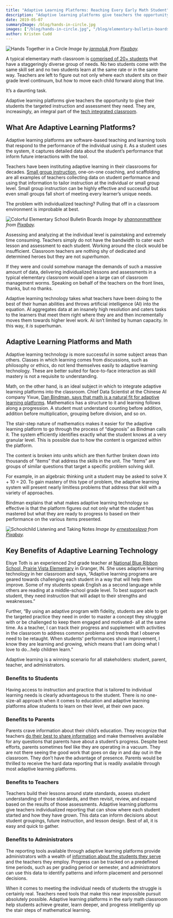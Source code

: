 ```yaml
---
title: "Adaptive Learning Platforms: Reaching Every Early Math Student"
description: "Adaptive learning platforms give teachers the opportunity to give their students the targeted instruction and assessment they need. They are, increasingly, an integral part of the early math classroom that aims to reach every student."
date: 2019-05-07
summaryImage: /blog/hands-in-circle.jpg
images: ["/blog/hands-in-circle.jpg", "/blog/elementary-bulletin-boards.jpg", "/blog/schoolchild-taking-notes.jpg"]
author: Kristen Cudd
---
```


![Hands Together in a Circle](/blog/hands-in-circle.jpg "Hands Together in a Circle")
*Image by [jarmoluk](https://pixabay.com/users/jarmoluk-143740/) from [Pixabay](https://pixabay.com).*

A typical elementary math classroom is [comprised of 20+ students](https://economix.blogs.nytimes.com/2009/09/11/class-size-around-the-world/) that have a staggeringly diverse group of needs. No two students come with the same skill set and no two students learn at the same rate or in the same way. Teachers are left to figure out not only where each student sits on their grade level continuum, but how to move each child forward along that line.

It’s a daunting task.

Adaptive learning platforms give teachers the opportunity to give their students the targeted instruction and assessment they need. They are, increasingly, an integral part of the [tech integrated classroom](https://www.mathbrix.com/blog/game-based-learning-classroom/).

## What Are Adaptive Learning Platforms?

Adaptive learning platforms are software-based teaching and learning tools that respond to the performance of the individual using it. As a student uses the system, it captures detailed data about the student’s performance that inform future interactions with the tool.

Teachers have been instituting adaptive learning in their classrooms for decades. [Small group instruction](https://www.corelearn.com/small-group-instruction-blog/), one-on-one coaching, and scaffolding are all examples of teachers collecting data on student performance and using that information to tailor instruction at the individual or small group level. Small group instruction can be highly effective and successful but even small groups fall short of meeting every learner’s unique needs.

The problem with individualized teaching? Pulling that off in a classroom environment is improbable at best.

![Colorful Elementary School Bulletin Boards](/blog/elementary-bulletin-boards.jpg "Colorful Elementary School Bulletin Boards")
*Image by [shannonmatthew](https://pixabay.com/users/shannonmatthew-419837/) from [Pixabay](https://pixabay.com).*

Assessing and analyzing at the individual level is painstaking and extremely time consuming. Teachers simply do not have the bandwidth to cater each lesson and assessment to each student. Working around the clock would be insufficient. Classroom teachers are nothing shy of dedicated and determined heroes but they are not *superhuman*.

If they were and could somehow manage the demands of such a massive amount of data, delivering individualized lessons and assessments in a typical elementary classroom would open a large can of classroom management worms. Speaking on behalf of the teachers on the front lines, thanks, but no thanks.

Adaptive learning technology takes what teachers have been doing to the best of their human abilities and throws artificial intelligence (AI) into the equation. AI aggregates data at an insanely high resolution and caters tasks to the learners that meet them right where they are and then incrementally moves them towards higher level work. AI isn’t limited by human capacity. In this way, it *is* superhuman.

## Adaptive Learning Platforms and Math

Adaptive learning technology is more successful in some subject areas than others. Classes in which learning comes from discussions, such as philosophy or ethics, do not lend themselves easily to adaptive learning technology. These are better suited for face-to-face interaction as skill mastery is not a requisite to understanding.

Math, on the other hand, is an ideal subject in which to integrate adaptive learning platforms into the classroom. Chief Data Scientist at the Chinese AI company Yixue, [Dan Bindman, says that math is a natural fit for adaptive learning platforms](https://aibusiness.com/yixue-ai-adaptive-learning/). Mathematics has a structure to it and learning follows along a progression. A student must understand counting before addition, addition before multiplication, grouping before division, and so on.

The stair-step nature of mathematics makes it easier for the adaptive learning platform to go through the process of “diagnosis” as Bindman calls it. The system efficiently identifies exactly what the student knows at a very granular level. This is possible due to how the content is organized within the platform.

The content is broken into units which are then further broken down into thousands of “items” that address the skills in the unit. The “items” are groups of similar questions that target a specific problem solving skill.

For example, in an algebraic thinking unit a student may be asked to solve X + 10 = 20. To gain mastery of this type of problem, the adaptive learning system will present nearly limitless problems that address that skill with a variety of approaches.

Bindman explains that what makes adaptive learning technology so effective is that the platform figures out not only what the student has mastered but what they are ready to progress to based on their performance on the various items presented.

![Schoolchild Listening and Taking Notes](/blog/schoolchild-taking-notes.jpg "Schoolchild Listening and Taking Notes")
*Image by [ernestoeslava](https://pixabay.com/users/ernestoeslava-6289958/) from [Pixabay](https://pixabay.com).*

## Key Benefits of Adaptive Learning Technology

Elsye Toth is an experienced 2nd grade teacher at [National Blue Ribbon School, Prairie Vista Elementary](https://prairievista.phmschools.org/) in Granger, IN. She uses adaptive learning technology in her classroom and says, “Adaptive learning programs are geared towards challenging each student in a way that will help them improve. Some of my students speak English as a second language while others are reading at a middle-school grade level. To best support each student, they need instruction that will adapt to their strengths and weaknesses.”

Further, “By using an adaptive program with fidelity, students are able to get the targeted practice they need in order to master a concept they struggle with or be challenged to keep them engaged and motivated- all at the same time. As a teacher, I can track their progress and supplement with activities in the classroom to address common problems and trends that I observe need to be retaught. When students' performances show improvement, I know they are learning and growing, which means that I am doing what I love to do...help children learn.”

Adaptive learning is a winning scenario for all stakeholders: student, parent, teacher, and administrators.

### Benefits to Students

Having access to instruction and practice that is tailored to individual learning needs is clearly advantageous to the student. There is no one-size-all approach when it comes to education and adaptive learning platforms allow students to learn on their level, at their own pace.

### Benefits to Parents

Parents crave information about their child’s education. They recognize that teachers [do their best to share information](https://www.thoughtco.com/parent-teacher-communication-2081926) and make themselves available for any questions that parents have about a student’s progress. Despite best efforts, parents sometimes feel like they are operating in a vacuum. They are not there seeing the good work that goes on day in and day out in the classroom. They don’t have the advantage of presence. Parents would be thrilled to receive the hard data reporting that is readily available through most adaptive learning platforms.

### Benefits to Teachers

Teachers build their lessons around state standards, assess student understanding of those standards, and then revisit, review, and expand based on the results of those assessments. Adaptive learning platforms give teachers individualized reporting that can show where each student started and how they have grown. This data can inform decisions about student groupings, future instruction, and lesson design. Best of all, it is easy and quick to gather.  

### Benefits to Administrators

The reporting tools available through adaptive learning platforms provide administrators with a wealth of [information about the students they serve](https://www.naesp.org/sites/default/files/Student%20Achievement_blue.pdf) and the teachers they employ. Progress can be tracked on a predefined time periods, such as per grading period or semester, and administrators can use this data to identify patterns and inform placement and personnel decisions.

When it comes to meeting the individual needs of students the struggle is certainly real. Teachers need tools that make this near impossible pursuit absolutely possible. Adaptive learning platforms in the early math classroom help students achieve greater, learn deeper, and progress intelligently up the stair steps of mathematical learning.
